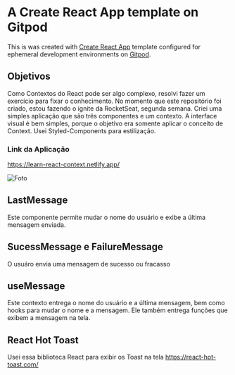 # A Create React App template on Gitpod

This is was created with [Create React App](https://create-react-app.dev/) template configured for ephemeral development environments on [Gitpod](https://www.gitpod.io/).

## Objetivos

Como Contextos do React pode ser algo complexo, resolvi fazer um exercício para fixar o conhecimento. No momento que este repositório foi criado, estou fazendo o ignite da RocketSeat, segunda semana. Criei uma simples aplicação que são três componentes e um contexto. A interface visual é bem simples, porque o objetivo era somente aplicar o conceito de Context. Usei Styled-Components para estilização.

### Link da Aplicação
https://learn-react-context.netlify.app/

![Foto](https://i.ibb.co/KbHF2fD/Context.png)

## LastMessage
Este componente permite mudar o nome do usuário e exibe a última mensagem enviada.

## SucessMessage e FailureMessage
O usuáro envia uma mensagem de sucesso ou fracasso

## useMessage
Este contexto entrega o nome do usuário e a última mensagem, bem como hooks para mudar o nome e a mensagem. Ele também entrega funções que exibem a mensagem na tela.

## React Hot Toast
Usei essa biblioteca React para exibir os Toast na tela
https://react-hot-toast.com/
